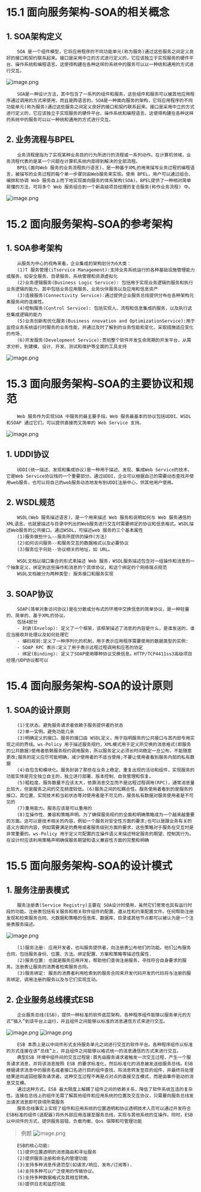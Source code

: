# 15.1 面向服务架构-SOA的相关概念

## 1. SOA架构定义

        SOA 是一个组件模型，它将应用程序的不同功能单元(称为服务)通过这些服务之间定义良好的接口和契约联系起来。接口是采用中立的方式进行定义的，它应该独立于实现服务的硬件平台、操作系统和编程语言。这使得构建在各种这样的系统中的服务可以以一种统和通用的方式进行交互。

![image.png](source/image/15.1-01.png)

        SOA是一种设计方法，其中包含了一系列的组件和服务，这些组件和服务可以被其他应用程序通过调用的方式来使用，而且是跨语言的。SOA是一种面向服务的架构，它将应用程序的不同功能单元(称为服务)通过这些服务之间定义良好的接口和契约联系起来。接口是采用中立的方式进行定义的，它应该独立于实现服务的硬件平台、操作系统和编程语言。这使得构建在各种这样的系统中的服务可以以一种统和通用的方式进行交互。

## 2. 业务流程与BPEL

        业务流程是指为了实现某种业务目的行为所进行的流程或一系列动作。在计算机领域，业务流程代表的是某一个问题在计算机系统内部得到解决的全部流程。
        BPEL(面向Web 服务的业务流程执行语言)，是一种基于XML的用来描写业务过程的编程语言，被描写的业务过程的每个单一步骤则由Web服务来实现。使用 BPEL，用户可以通过组合、编排和协调 Web 服务自上而下地实现面向服务的体系架构(SOA)。BPEL提供了一种相对简单易懂的方法，可将多个 Web 服务组合到一个新高级项目经理的复合服务(称作业务流程) 中。

![image.png](source/image/15.1-02.png)


# 15.2 面向服务架构-SOA的参考架构

## 1. SOA参考架构

        从服务为中心的视角来看，企业集成的架构划分为6大类：
        (1)T 服务管理(iTservice Management):支持业务系统运行的各种基础设施管理能力或服务，如安全服务、目录服务、系统管理和资源虚拟化
        (2)业务逻辑服务(Business Logic Service): 包括用于实现业务逻辑的服务和执行业务逻辑的能力，其中包括业务应用服务、业务伙伴服务以及应用和信息资产
        (3)连接服务(Connectivity Service):通过提供企业服务总线提供分布在各种架构元素服务间的连接性。
        (4)控制服务(Control Service): 包括实现人、流程和信息集成的服务，以及执行这些集成逻辑的能力
        (5)业务创新和优化服务(Business nnovation and OptimizationService):用于监控业务系统运行时服务的业务性能，并通过及时了解到的业务性能和变化，采取措施适应变化的市场.
        (6)开发服务(Development Service):贯彻整个软件开发生命周期的开发平台，从需求分析，到建模、设计、开发、测试和维护等全面的工具支持

![image.png](source/image/15.2-01.png)

# 15.3 面向服务架构-SOA的主要协议和规范

        Web 服务作为实现SOA 中服务的最主要手段。Web 服务最基本的协议包括UDDI、WSDL和SOAP 通过它们，可以提供直接而又简单的 Web Service 支持。

![image.png](source/image/15.3-01.png)

## 1. UDDI协议
        
        UDDI(统一描述、发现和集成协议)是一种用于描述、发现、集成Web Service的技术，它是Web Service协议栈的一个重要部分。通过UDDI，企业可以根据自己的需要动态查找并使用web服务，也可以将自己的web服务动态地发布到UDDI注册中心，供其他用户使用。

## 2. WSDL规范
        
        WSDL(Web 服务描述语言)，是一个用来描述 Web 服务和说明如何与 Web 服务通信的XML语言。也就是描述与目录中列出的Web服务进行交互时需要绑定的协议和信息格式。WSDL描述Web服务的公共接口。通过WSDL，可描述web 服务的三个基本属性
        (1)服务做些什么--服务所提供的操作(方法)
        (2)如何访问服务--和服务交互的数据格式以及必要协议
        (3)服务位于何处--协议相关的地址，如 URL。

        WSDL文档以端口集合的形式来描述 Web 服务，WSDL服务描述包含对一组操作和消息的一个抽象定义，绑定到这些操作和消息的个具体协议，和这个绑定的个网络端点规范
        WSDL文档被分为两种类型: 服务接口和服务实现

## 3. SOAP协议

        SOAP(简单对象访问协议)是在分散或分布式的环境中交换信息的简单协议，是一种轻量的、简单的、基于XML的协议。
        包括4部分
        - 封装(Envelop): 定义了一个框架，该框架描述了消息的内容是什么，是谁发送的，谁应当接收并处理以及如何处理它
        - 编码规则:定义了一种序列化的机制，用于表示应用程序需要使用的数据类型的实例:
        - SOAP RPC 表示:定义了用于表示远程过程调用和应答的协定
        - 绑定(Binding): 定义了SOAP使用哪种协议交换信息。HTTP/TCP4411ss3高级项目经理/UDP协议都可以

# 15.4 面向服务架构-SOA的设计原则

## 1. SOA的设计原则

        (1)无状态。避免服务请求者依赖于服务提供者的状态
        (2)单一实例。避免功能几余
        (3)明确定义的接口。服务的接口由 WSDL定义，用于指明服务的公共接口与其内部专用实现之间的界线。ws-Policy 用于描述服务规约，XML模式用于定义所交换的消息格式(即服务的公共数据)使用者依赖服务规约调用服务，所以服务定义必须长时间稳定一旦公布，不能随意更改;服务的定义应尽可能明确，减少使用者的不适当使用;不要让使用者看到服务内部的私有数据
        (4)自包含和模块化。服务封装了那些在业务上稳定、重复出现的活动和组件，实现服务的功能实体是完全独立自主的，独立进行部署、版本控制、自我管理和恢复。
        (5)粗粒度。服务数量不应该太大，依靠消息交互而不是远程过程调用(RPC)，通常消息量比较大，但是服务之间的交互频度较低。(6)服务之间的松耦合性。服务使用者看到的是服务的接口，其位置、实现技术和当前状态等对使用者是不可见的，服务私有数据对服务使用者是不可见的
        (7)重用能力。服务应该是可以重用的
        (8)互操作性、兼容和策略声明。为了确保服务规约的全面和明确策略成为一个越来越重要的方面。这可以是技术相关的内容，例如一个服务对安全性方面的要求;也可以是跟业务有关的语义方面的内容，例如需要满足的费用或者服务级别方面的要求，这些策略对于服务在交互时是非常重要的。ws-Policy 用于定义可配置的互操作语义来描述特定服务的期望、控制其行为。在设计时应该利用策略声明确保服务期望和语义兼容性方面的完整和明确

# 15.5 面向服务架构-SOA的设计模式

## 1. 服务注册表模式

        服务注册表(Service Registry)主要在 SOA设计时使用，虽然它们常常也具有运行时段的功能。注册表包括有关服务和相关软件组件的配置、遵从性和约束配置文件。任何帮助注册发现和检索服务合同、元数据和策略的信息库、数据库、目录或其他节点都可以被认为是一个注册表服务描述。

![image.png](source/image/15.5-01.png)

        (1)服务注册: 应用开发者，也叫服务提供者，向注册表公布他们的功能。他们公布服务合同，包括服务身份、位置、方法、绑定配置、方案和策略等描述性属性.
        (2)服务位置: 也就是服务应用开发，帮助他们查询注册服务，寻找符合自身要求的服务。注册表让服务的消费者检索服务合同。
        (3)服务绑定: 服务的消费者利用检索到的服务合同来开发代码开发的代码将与注册的服务绑定、调用注册的服务以及与它们实现互动。

## 2. 企业服务总线模式ESB

        企业服务总线(ESB)，提供一种标准的软件底层架构，各种程序组件能够以服务单元的方式“插入”到该平台上运行，并且组件之间能够以标准的消息通信方式来进行交互。

![image.png](source/image/15.5-02.png)
![image.png](source/image/15.5-03.png)

        ESB 本质上是以中间件形式支持服务单元之间进行交互的软件平台。各种程序组件以标准的方式连接在该“总线”上，并且组件之间能够以格式统一的消息通信的方式来进行交互。
        典型ESB 环境中组件间的交互过程是:首先由服务请求者触发一次交互过程，产生一个服务请求消息，并将该消息按照 ESB 的要求标准化，然后标准化的消息被发送给服务总线。ESB 根据请求消息中的服务名或者接口名进行目的组件查找，将消息转发至目的组件，并最终将处理结果逆向返回给服务请求者。这种交互过程不再是点对点的直接交互模式，而是由事件驱动的消息交互模。
        通过这种方式，ESB 最大限度上解耦了组件之间的依赖关系，降低了软件系统互连的复杂性。连接在总线上的组件无需了解其他组件和应用系统的位置及交互协议，只需要向服务总线发出请求消息即可获得所需服务
        服务总线事实上实现了组件和应用系统的位置透明和协议透明技术人员可以通过开发符合 ESB标准的组件(适配器)将外外部应用连接至服务总线，实现与其他系统的互操作。同时，ESB 以中间件的方式，提供服务容错、负载均衡、Qos 保障和可管理功能

> 例题
![image.png](source/image/15.5-04.png)

        ESB的核心功能:
        (1)提供位置透明的消息路由和寻址服务
        (2)提供服务注册和命名的管理功能
        (3)支持多种消息传递范型(如请求/响应、发布/订阅等).
        (4)支持多种可以广泛使用的传输协议。
        (5)支持多种数据格式及其相互转换。
        (6)提供日志和监控功能